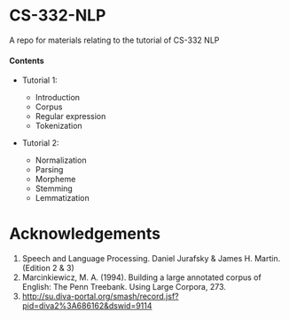 # CS-332-NLP
A repo for materials relating to the tutorial of CS-332 NLP 

#### Contents

*   Tutorial 1: 
      * Introduction
      * Corpus
      * Regular expression 
      * Tokenization

*   Tutorial 2: 
      * Normalization
      * Parsing
      * Morpheme
      * Stemming      
      * Lemmatization

# Acknowledgements
1. Speech and Language Processing. Daniel Jurafsky & James H. Martin. (Edition 2 & 3)
2. Marcinkiewicz, M. A. (1994). Building a large annotated corpus of English: The Penn Treebank. Using Large Corpora, 273.
3. http://su.diva-portal.org/smash/record.jsf?pid=diva2%3A686162&dswid=9114
